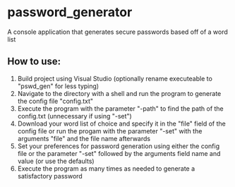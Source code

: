 # password_generator
A console application that generates secure passwords based off of a word list

## How to use:
1. Build project using Visual Studio (optionally rename executeable to "pswd_gen" for less typing)
2. Navigate to the directory with a shell and run the program to generate the config file "config.txt"
3. Execute the program with the parameter "-path" to find the path of the config.txt (unnecessary if using "-set")
4. Download your word list of choice and specify it in the "file" field of the config file 
   or run the progam with the parameter "-set" with the arguments "file" and the file name afterwards
5. Set your preferences for password generation using either the config file or the parameter "-set"
   followed by the arguments field name and value (or use the defaults)
6. Execute the program as many times as needed to generate a satisfactory password
